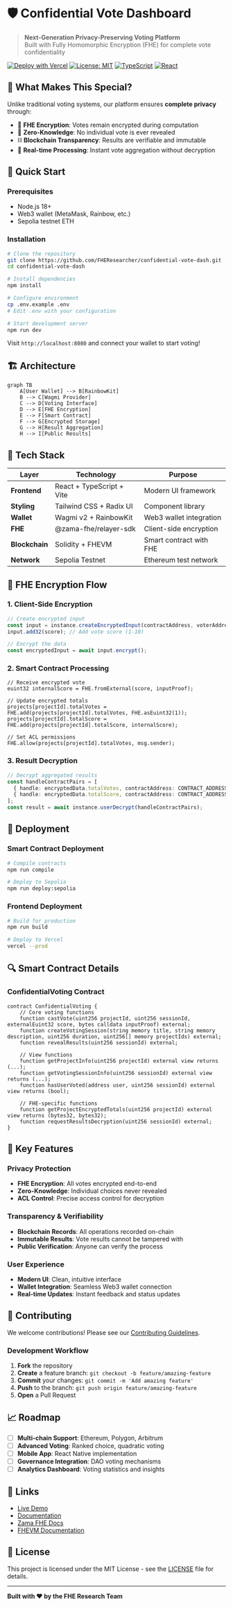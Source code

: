 # 🛡️ Confidential Vote Dashboard

> **Next-Generation Privacy-Preserving Voting Platform**  
> Built with Fully Homomorphic Encryption (FHE) for complete vote confidentiality

[![Deploy with Vercel](https://vercel.com/button)](https://vercel.com/new/clone?repository-url=https://github.com/FHEResearcher/confidential-vote-dash)
[![License: MIT](https://img.shields.io/badge/License-MIT-yellow.svg)](https://opensource.org/licenses/MIT)
[![TypeScript](https://img.shields.io/badge/TypeScript-007ACC?logo=typescript&logoColor=white)](https://www.typescriptlang.org/)
[![React](https://img.shields.io/badge/React-20232A?logo=react&logoColor=61DAFB)](https://reactjs.org/)

## 🌟 What Makes This Special?

Unlike traditional voting systems, our platform ensures **complete privacy** through:

- 🔐 **FHE Encryption**: Votes remain encrypted during computation
- 🚫 **Zero-Knowledge**: No individual vote is ever revealed
- ⛓️ **Blockchain Transparency**: Results are verifiable and immutable
- 🎯 **Real-time Processing**: Instant vote aggregation without decryption

## 🚀 Quick Start

### Prerequisites
- Node.js 18+ 
- Web3 wallet (MetaMask, Rainbow, etc.)
- Sepolia testnet ETH

### Installation

```bash
# Clone the repository
git clone https://github.com/FHEResearcher/confidential-vote-dash.git
cd confidential-vote-dash

# Install dependencies
npm install

# Configure environment
cp .env.example .env
# Edit .env with your configuration

# Start development server
npm run dev
```

Visit `http://localhost:8080` and connect your wallet to start voting!

## 🏗️ Architecture

```mermaid
graph TB
    A[User Wallet] --> B[RainbowKit]
    B --> C[Wagmi Provider]
    C --> D[Voting Interface]
    D --> E[FHE Encryption]
    E --> F[Smart Contract]
    F --> G[Encrypted Storage]
    G --> H[Result Aggregation]
    H --> I[Public Results]
```

## 🔧 Tech Stack

| Layer | Technology | Purpose |
|-------|------------|---------|
| **Frontend** | React + TypeScript + Vite | Modern UI framework |
| **Styling** | Tailwind CSS + Radix UI | Component library |
| **Wallet** | Wagmi v2 + RainbowKit | Web3 wallet integration |
| **FHE** | @zama-fhe/relayer-sdk | Client-side encryption |
| **Blockchain** | Solidity + FHEVM | Smart contract with FHE |
| **Network** | Sepolia Testnet | Ethereum test network |

## 🔐 FHE Encryption Flow

### 1. Client-Side Encryption
```typescript
// Create encrypted input
const input = instance.createEncryptedInput(contractAddress, voterAddress);
input.add32(score); // Add vote score (1-10)

// Encrypt the data
const encryptedInput = await input.encrypt();
```

### 2. Smart Contract Processing
```solidity
// Receive encrypted vote
euint32 internalScore = FHE.fromExternal(score, inputProof);

// Update encrypted totals
projects[projectId].totalVotes = FHE.add(projects[projectId].totalVotes, FHE.asEuint32(1));
projects[projectId].totalScore = FHE.add(projects[projectId].totalScore, internalScore);

// Set ACL permissions
FHE.allow(projects[projectId].totalVotes, msg.sender);
```

### 3. Result Decryption
```typescript
// Decrypt aggregated results
const handleContractPairs = [
  { handle: encryptedData.totalVotes, contractAddress: CONTRACT_ADDRESS },
  { handle: encryptedData.totalScore, contractAddress: CONTRACT_ADDRESS }
];
const result = await instance.userDecrypt(handleContractPairs);
```

## 🚀 Deployment

### Smart Contract Deployment

```bash
# Compile contracts
npm run compile

# Deploy to Sepolia
npm run deploy:sepolia
```

### Frontend Deployment

```bash
# Build for production
npm run build

# Deploy to Vercel
vercel --prod
```

## 🔍 Smart Contract Details

### ConfidentialVoting Contract

```solidity
contract ConfidentialVoting {
    // Core voting functions
    function castVote(uint256 projectId, uint256 sessionId, externalEuint32 score, bytes calldata inputProof) external;
    function createVotingSession(string memory title, string memory description, uint256 duration, uint256[] memory projectIds) external;
    function revealResults(uint256 sessionId) external;
    
    // View functions
    function getProjectInfo(uint256 projectId) external view returns (...);
    function getVotingSessionInfo(uint256 sessionId) external view returns (...);
    function hasUserVoted(address user, uint256 sessionId) external view returns (bool);
    
    // FHE-specific functions
    function getProjectEncryptedTotals(uint256 projectId) external view returns (bytes32, bytes32);
    function requestResultsDecryption(uint256 sessionId) external;
}
```

## 🎯 Key Features

### Privacy Protection
- **FHE Encryption**: All votes encrypted end-to-end
- **Zero-Knowledge**: Individual choices never revealed
- **ACL Control**: Precise access control for decryption

### Transparency & Verifiability
- **Blockchain Records**: All operations recorded on-chain
- **Immutable Results**: Vote results cannot be tampered with
- **Public Verification**: Anyone can verify the process

### User Experience
- **Modern UI**: Clean, intuitive interface
- **Wallet Integration**: Seamless Web3 wallet connection
- **Real-time Updates**: Instant feedback and status updates

## 🤝 Contributing

We welcome contributions! Please see our [Contributing Guidelines](CONTRIBUTING.md).

### Development Workflow

1. **Fork** the repository
2. **Create** a feature branch: `git checkout -b feature/amazing-feature`
3. **Commit** your changes: `git commit -m 'Add amazing feature'`
4. **Push** to the branch: `git push origin feature/amazing-feature`
5. **Open** a Pull Request

## 📈 Roadmap

- [ ] **Multi-chain Support**: Ethereum, Polygon, Arbitrum
- [ ] **Advanced Voting**: Ranked choice, quadratic voting
- [ ] **Mobile App**: React Native implementation
- [ ] **Governance Integration**: DAO voting mechanisms
- [ ] **Analytics Dashboard**: Voting statistics and insights

## 🔗 Links

- [Live Demo](https://confidential-vote-dash.vercel.app)
- [Documentation](https://docs.confidential-vote-dash.com)
- [Zama FHE Docs](https://docs.zama.ai/)
- [FHEVM Documentation](https://docs.fhevm.org/)

## 📄 License

This project is licensed under the MIT License - see the [LICENSE](LICENSE) file for details.

---

**Built with ❤️ by the FHE Research Team**